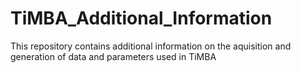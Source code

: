 # TiMBA_Additional_Information
This repository contains additional information on the aquisition and generation of data and parameters used in TiMBA
